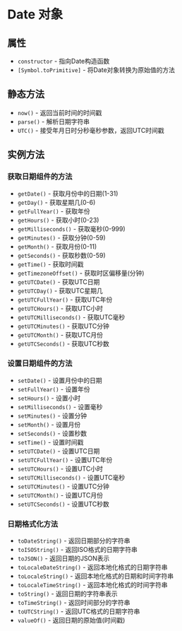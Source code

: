 # Date 对象

## 属性

- `constructor` - 指向Date构造函数
- `[Symbol.toPrimitive]` - 将Date对象转换为原始值的方法

## 静态方法

- `now()` - 返回当前时间的时间戳
- `parse()` - 解析日期字符串
- `UTC()` - 接受年月日时分秒毫秒参数，返回UTC时间戳

## 实例方法

### 获取日期组件的方法

- `getDate()` - 获取月份中的日期(1-31)
- `getDay()` - 获取星期几(0-6)
- `getFullYear()` - 获取年份
- `getHours()` - 获取小时(0-23)
- `getMilliseconds()` - 获取毫秒(0-999)
- `getMinutes()` - 获取分钟(0-59)
- `getMonth()` - 获取月份(0-11)
- `getSeconds()` - 获取秒数(0-59)
- `getTime()` - 获取时间戳
- `getTimezoneOffset()` - 获取时区偏移量(分钟)
- `getUTCDate()` - 获取UTC日期
- `getUTCDay()` - 获取UTC星期几
- `getUTCFullYear()` - 获取UTC年份
- `getUTCHours()` - 获取UTC小时
- `getUTCMilliseconds()` - 获取UTC毫秒
- `getUTCMinutes()` - 获取UTC分钟
- `getUTCMonth()` - 获取UTC月份
- `getUTCSeconds()` - 获取UTC秒数

### 设置日期组件的方法

- `setDate()` - 设置月份中的日期
- `setFullYear()` - 设置年份
- `setHours()` - 设置小时
- `setMilliseconds()` - 设置毫秒
- `setMinutes()` - 设置分钟
- `setMonth()` - 设置月份
- `setSeconds()` - 设置秒数
- `setTime()` - 设置时间戳
- `setUTCDate()` - 设置UTC日期
- `setUTCFullYear()` - 设置UTC年份
- `setUTCHours()` - 设置UTC小时
- `setUTCMilliseconds()` - 设置UTC毫秒
- `setUTCMinutes()` - 设置UTC分钟
- `setUTCMonth()` - 设置UTC月份
- `setUTCSeconds()` - 设置UTC秒数

### 日期格式化方法

- `toDateString()` - 返回日期部分的字符串
- `toISOString()` - 返回ISO格式的日期字符串
- `toJSON()` - 返回日期的JSON表示
- `toLocaleDateString()` - 返回本地化格式的日期字符串
- `toLocaleString()` - 返回本地化格式的日期和时间字符串
- `toLocaleTimeString()` - 返回本地化格式的时间字符串
- `toString()` - 返回日期的字符串表示
- `toTimeString()` - 返回时间部分的字符串
- `toUTCString()` - 返回UTC格式的日期字符串
- `valueOf()` - 返回日期的原始值(时间戳) 